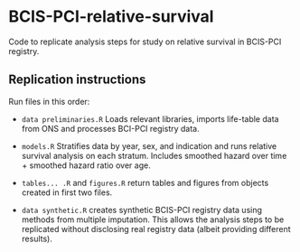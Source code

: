 # BCIS-PCI-relative-survival

Code to replicate analysis steps for study on relative survival in BCIS-PCI registry. 

## Replication instructions

Run files in this order:
- `data preliminaries.R` Loads relevant libraries, imports life-table data from ONS and processes BCI-PCI registry data.
- `models.R` Stratifies data by year, sex, and indication and runs relative survival analysis on each stratum. Includes smoothed hazard over time  + smoothed hazard ratio over age.
- `tables... .R` and `figures.R` return tables and figures from objects created in first two files.

- `data synthetic.R` creates synthetic BCIS-PCI registry data using methods from multiple imputation. This allows the analysis steps to be replicated without disclosing real registry data (albeit providing different results).
